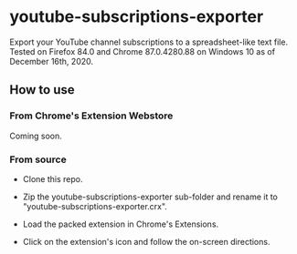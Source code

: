 # youtube-subscriptions-exporter

Export your YouTube channel subscriptions to a spreadsheet-like text file. Tested on Firefox 84.0 and Chrome 87.0.4280.88 on Windows 10 as of December 16th, 2020.

## How to use

### From Chrome's Extension Webstore

Coming soon.

### From source

- Clone this repo.

- Zip the youtube-subscriptions-exporter sub-folder and rename it to "youtube-subscriptions-exporter.crx".

- Load the packed extension in Chrome's Extensions.

- Click on the extension's icon and follow the on-screen directions.